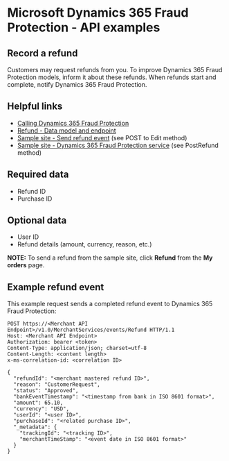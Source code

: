 # Microsoft Dynamics 365 Fraud Protection - API examples
## Record a refund

Customers may request refunds from you. To improve Dynamics 365 Fraud Protection models, inform it about these refunds. When refunds start and complete, notify Dynamics 365 Fraud Protection.

## Helpful links
- [Calling Dynamics 365 Fraud Protection](./Authenticate&#32;and&#32;call&#32;Fraud&#32;Protection.md)
- [Refund - Data model and endpoint](https://apidocs.microsoft.com/services/dynamics365fraudprotection#/Events/V0.5MerchantservicesEventsRefundPost)
- [Sample site - Send refund event](../src/Web/Areas/Admin/Controllers/ManageController.cs) (see POST to Edit method)
- [Sample site - Dynamics 365 Fraud Protection service](../src/Infrastructure/Services/FraudProtectionService.cs) (see PostRefund method)

## Required data
- Refund ID
- Purchase ID

## Optional data
- User ID
- Refund details (amount, currency, reason, etc.)

**NOTE:** To send a refund from the sample site, click **Refund** from the **My orders** page.

## Example refund event
This example request sends a completed refund event to Dynamics 365 Fraud Protection:
```http
POST https://<Merchant API Endpoint>/v1.0/MerchantServices/events/Refund HTTP/1.1
Host: <Merchant API Endpoint>
Authorization: bearer <token>
Content-Type: application/json; charset=utf-8
Content-Length: <content length>
x-ms-correlation-id: <correlation ID>

{
  "refundId": "<merchant mastered refund ID>",
  "reason": "CustomerRequest",
  "status": "Approved",
  "bankEventTimestamp": "<timestamp from bank in ISO 8601 format>",
  "amount": 65.10,
  "currency": "USD",
  "userId": "<user ID>",
  "purchaseId": "<related purchase ID>",
  "_metadata": {
    "trackingId": "<tracking ID>",
    "merchantTimeStamp": "<event date in ISO 8601 format>"
  }
}
```
